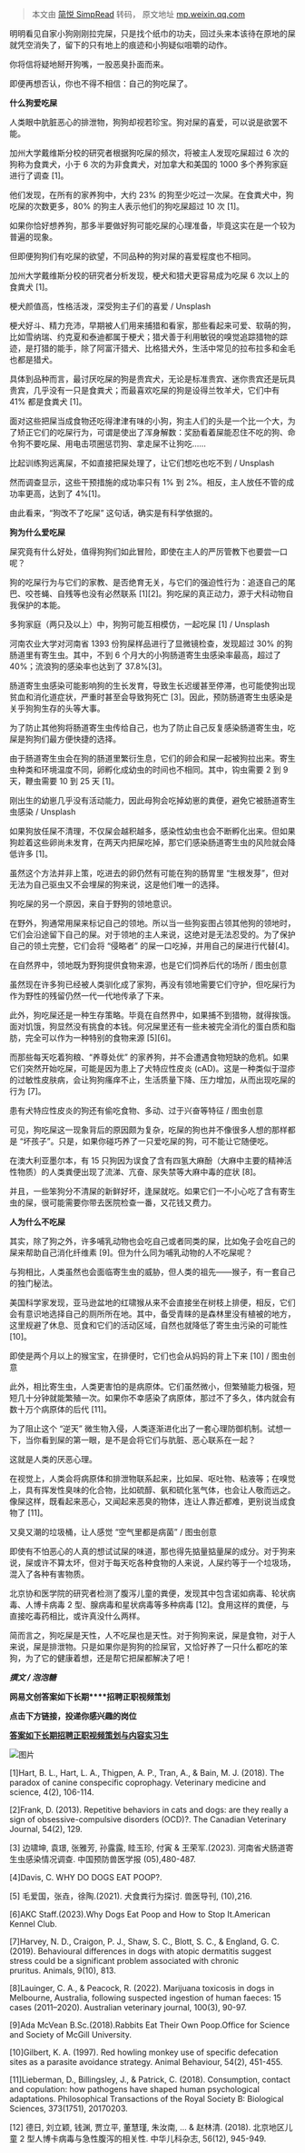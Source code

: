 > 本文由 [简悦 SimpRead](http://ksria.com/simpread/) 转码， 原文地址 [mp.weixin.qq.com](https://mp.weixin.qq.com/s/KmFEOgeBMYwZwFg85W_9Mw)

明明看见自家小狗刚刚拉完屎，只是找个纸巾的功夫，回过头来本该待在原地的屎就凭空消失了，留下的只有地上的痕迹和小狗疑似咀嚼的动作。

你将信将疑地掰开狗嘴，一股恶臭扑面而来。

即便再想否认，你也不得不相信：自己的狗吃屎了。

**什么狗爱吃屎**

人类眼中肮脏恶心的排泄物，狗狗却视若珍宝。狗对屎的喜爱，可以说是欲罢不能。

加州大学戴维斯分校的研究者根据狗吃屎的频次，将被主人发现吃屎超过 6 次的狗称为食粪犬，小于 6 次的为非食粪犬，对加拿大和美国的 1000 多个养狗家庭进行了调查 [1]。

他们发现，在所有的家养狗中，大约 23% 的狗至少吃过一次屎。在食粪犬中，狗吃屎的次数更多，80% 的狗主人表示他们的狗吃屎超过 10 次 [1]。

如果你恰好想养狗，那多半要做好狗可能吃屎的心理准备，毕竟这实在是一个较为普遍的现象。

但即便狗狗们有吃屎的欲望，不同品种的狗对屎的喜爱程度也不相同。

加州大学戴维斯分校的研究者分析发现，梗犬和猎犬更容易成为吃屎 6 次以上的食粪犬 [1]。

梗犬颜值高，性格活泼，深受狗主子们的喜爱 / Unsplash

梗犬好斗、精力充沛，早期被人们用来捕猎和看家，那些看起来可爱、软萌的狗，比如雪纳瑞、约克夏和泰迪都属于梗犬；猎犬善于利用敏锐的嗅觉追踪猎物的踪迹，是打猎的能手，除了阿富汗猎犬、比格猎犬外，生活中常见的拉布拉多和金毛也都是猎犬。

具体到品种而言，最讨厌吃屎的狗是贵宾犬，无论是标准贵宾、迷你贵宾还是玩具贵宾，几乎没有一只是食粪犬；而最喜欢吃屎的狗是设得兰牧羊犬，它们中有 41% 都是食粪犬 [1]。

面对这些把屎当成食物还吃得津津有味的小狗，狗主人们的头是一个比一个大，为了矫正它们的吃屎行为，可谓是使出了浑身解数：奖励看着屎能忍住不吃的狗、命令狗不要吃屎、用电击项圈惩罚狗、拿走屎不让狗吃……

比起训练狗远离屎，不如直接把屎处理了，让它们想吃也吃不到 / Unsplash

然而调查显示，这些干预措施的成功率只有 1% 到 2%。相反，主人放任不管的成功率更高，达到了 4%[1]。

由此看来，“狗改不了吃屎” 这句话，确实是有科学依据的。

**狗为什么爱吃屎**  

屎究竟有什么好处，值得狗狗们如此冒险，即使在主人的严厉管教下也要尝一口呢？

狗的吃屎行为与它们的家教、是否绝育无关，与它们的强迫性行为：追逐自己的尾巴、咬苍蝇、自残等也没有必然联系 [1][2]。狗吃屎的真正动力，源于犬科动物自我保护的本能。

多狗家庭（两只及以上）中，狗狗可能互相模仿，一起吃屎 [1] / Unsplash

河南农业大学对河南省 1393 份狗屎样品进行了显微镜检查，发现超过 30% 的狗肠道里有寄生虫。其中，不到 6 个月大的小狗肠道寄生虫感染率最高，超过了 40%；流浪狗的感染率也达到了 37.8%[3]。

肠道寄生虫感染可能影响狗的生长发育，导致生长迟缓甚至停滞，也可能使狗出现贫血和消化道症状，严重时甚至会导致狗死亡 [3]。因此，预防肠道寄生虫感染是关乎狗狗生存的头等大事。

为了防止其他狗将肠道寄生虫传给自己，也为了防止自己反复感染肠道寄生虫，吃屎是狗狗们最方便快捷的选择。

由于肠道寄生虫会在狗的肠道里繁衍生息，它们的卵会和屎一起被狗拉出来。寄生虫种类和环境温度不同，卵孵化成幼虫的时间也不相同。其中，钩虫需要 2 到 9 天，鞭虫需要 10 到 25 天 [1]。

刚出生的幼崽几乎没有活动能力，因此母狗会吃掉幼崽的粪便，避免它被肠道寄生虫感染 / Unsplash

如果狗放任屎不清理，不仅屎会越积越多，感染性幼虫也会不断孵化出来。但如果狗趁着这些卵尚未发育，在两天内把屎吃掉，那它们感染肠道寄生虫的风险就会降低许多 [1]。

虽然这个方法并非上策，吃进去的卵仍然有可能在狗的肠胃里 “生根发芽”，但对无法为自己驱虫又不会埋屎的狗来说，这是他们唯一的选择。

狗吃屎的另一个原因，来自于野狗的领地意识。

在野外，狗通常用屎来标记自己的领地。所以当一些狗妄图占领其他狗的领地时，它们会沿途留下自己的屎。对于领地的主人来说，这绝对是无法忍受的。为了保护自己的领土完整，它们会将 “侵略者” 的屎一口吃掉，并用自己的屎进行代替[4]。

在自然界中，领地既为野狗提供食物来源，也是它们饲养后代的场所 / 图虫创意

虽然现在许多狗已经被人类驯化成了家狗，再没有领地需要它们守护，但吃屎行为作为野性的残留仍然一代一代地传承了下来。

此外，狗吃屎还是一种生存策略。毕竟在自然界中，如果捕不到猎物，就得挨饿。面对饥饿，狗显然没有挑食的本钱。何况屎里还有一些未被完全消化的蛋白质和脂肪，完全可以作为一种特别的食物来源 [5][6]。

而那些每天吃着狗粮、“养尊处优” 的家养狗，并不会遭遇食物短缺的危机。如果它们突然开始吃屎，可能是因为患上了犬特应性皮炎 (cAD)。这是一种类似于湿疹的过敏性皮肤病，会让狗狗瘙痒不止，生活质量下降、压力增加，从而出现吃屎的行为 [7]。

患有犬特应性皮炎的狗还有偷吃食物、多动、过于兴奋等特征 / 图虫创意

可见，狗吃屎这一现象背后的原因颇为复杂，吃屎的狗也并不像很多人想的那样都是 “坏孩子”。只是，如果你碰巧养了一只爱吃屎的狗，可不能让它随便吃。

在澳大利亚墨尔本，有 15 只狗因为误食了含有四氢大麻酚（大麻中主要的精神活性物质）的人类粪便出现了流涕、亢奋、尿失禁等大麻中毒的症状 [8]。

并且，一些笨狗分不清屎的新鲜好坏，逢屎就吃。如果它们一不小心吃了含有寄生虫的屎，很可能需要你带去医院检查一番，又花钱又费力。

**人为什么不吃屎**  

其实，除了狗之外，许多哺乳动物也会吃自己或者同类的屎，比如兔子会吃自己的屎来帮助自己消化纤维素 [9]。但为什么同为哺乳动物的人不吃屎呢？

与狗相比，人类虽然也会面临寄生虫的威胁，但人类的祖先——猴子，有一套自己的独门秘法。

美国科学家发现，亚马逊盆地的红啸猴从来不会直接坐在树枝上排便，相反，它们会有意识地选择自己的厕所所在地。其中，备受青睐的是森林里没有植被的地方，这里规避了休息、觅食和它们的活动区域，自然也就降低了寄生虫污染的可能性 [10]。

即使是两个月以上的猴宝宝，在排便时，它们也会从妈妈的背上下来 [10] / 图虫创意

此外，相比寄生虫，人类更害怕的是病原体。它们虽然微小，但繁殖能力极强，短短几十分钟就能繁殖一次。如果你不幸感染了病原体，那过不了多久，体内就会有数十万个病原体的后代 [11]。

为了阻止这个 “逆天” 微生物入侵，人类逐渐进化出了一套心理防御机制。试想一下，当你看到屎的第一眼，是不是会将它们与肮脏、恶心联系在一起？

这就是人类的厌恶心理。

在视觉上，人类会将病原体和排泄物联系起来，比如屎、呕吐物、粘液等；在嗅觉上，具有挥发性臭味的化合物，比如硫醇、氨和硫化氢气体，也会让人敬而远之。像屎这样，既看起来恶心，又闻起来恶臭的物体，连让人靠近都难，更别说当成食物了 [11]。

又臭又潮的垃圾桶，让人感觉 “空气里都是病菌” / 图虫创意

即使有不怕恶心的人真的想试试屎的味道，那也得先掂量掂量屎的成分。对于狗来说，屎或许不算太坏，但对于每天吃各种食物的人来说，人屎约等于一个垃圾场，混入了各种有害物质。

北京协和医学院的研究者检测了腹泻儿童的粪便，发现其中包含诺如病毒、轮状病毒、人博卡病毒 2 型、腺病毒和星状病毒等多种病毒 [12]。食用这样的粪便，与直接吃毒药相比，或许真没什么两样。

简而言之，狗吃屎是天性，人不吃屎也是天性。对于狗狗来说，屎是食物，对于人来说，屎是排泄物。只是如果你是狗狗的捡屎官，又恰好养了一只什么都吃的笨狗，为了它的健康着想，还是帮它把屎都解决了吧！

**_撰文 / 泡泡糖_** 

**网易文创答案如下长期****招聘正职视频策划**  

**点击下方链接，投递你感兴趣的岗位**  

[**答案如下长期招聘正职视频策划与内容实习生**](http://mp.weixin.qq.com/s?__biz=MzAxMTQ1ODE1NQ==&mid=2247523595&idx=3&sn=0b6d4e127243637094c9da238f9bd4d1&chksm=9b421e0fac359719f0e4b8c1e33205fcb62e55e8e588ac56723140e72cf5afef94c02c914d58&scene=21#wechat_redirect)

![图片](https://mmbiz.qpic.cn/mmbiz_png/C5W34JKicxrVFbbfkouy90CyU70KrPKeabR0oceE2mZVF2PzJcVLKPrDvSgsBicft34vmFib8kOcsew8BbcNRrONw/640?wx_fmt=png&from=appmsg)

[1]Hart, B. L., Hart, L. A., Thigpen, A. P., Tran, A., & Bain, M. J. (2018). The paradox of canine conspecific coprophagy. Veterinary medicine and science, 4(2), 106-114.

[2]Frank, D. (2013). Repetitive behaviors in cats and dogs: are they really a sign of obsessive-compulsive disorders (OCD)?. The Canadian Veterinary Journal, 54(2), 129.

[3] 边啸坤, 袁璟, 张雅芳, 孙露露, 眭玉珍, 付寅 & 王荣军.(2023). 河南省犬肠道寄生虫感染情况调查. 中国预防兽医学报 (05),480-487.

[4]Davis, C. WHY DO DOGS EAT POOP?.

[5] 毛爱国，张垚，徐陶.(2021). 犬食粪行为探讨. 兽医导刊, (10),216.

[6]AKC Staff.(2023).Why Dogs Eat Poop and How to Stop It.American Kennel Club.

[7]Harvey, N. D., Craigon, P. J., Shaw, S. C., Blott, S. C., & England, G. C. (2019). Behavioural differences in dogs with atopic dermatitis suggest stress could be a significant problem associated with chronic pruritus. Animals, 9(10), 813.

[8]Lauinger, C. A., & Peacock, R. (2022). Marijuana toxicosis in dogs in Melbourne, Australia, following suspected ingestion of human faeces: 15 cases (2011–2020). Australian veterinary journal, 100(3), 90-97.

[9]Ada McVean B.Sc.(2018).Rabbits Eat Their Own Poop.Office for Science and Society of McGill University.

[10]Gilbert, K. A. (1997). Red howling monkey use of specific defecation sites as a parasite avoidance strategy. Animal Behaviour, 54(2), 451-455.

[11]Lieberman, D., Billingsley, J., & Patrick, C. (2018). Consumption, contact and copulation: how pathogens have shaped human psychological adaptations. Philosophical Transactions of the Royal Society B: Biological Sciences, 373(1751), 20170203.

[12] 德日, 刘立颖, 钱渊, 贾立平, 董慧瑾, 朱汝南, ... & 赵林清. (2018). 北京地区儿童 2 型人博卡病毒与急性腹泻的相关性. 中华儿科杂志, 56(12), 945-949.